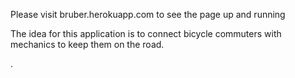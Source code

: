 Please visit bruber.herokuapp.com to see the page up and running

The idea for this application is to connect bicycle commuters with mechanics to keep them on the road.


.
